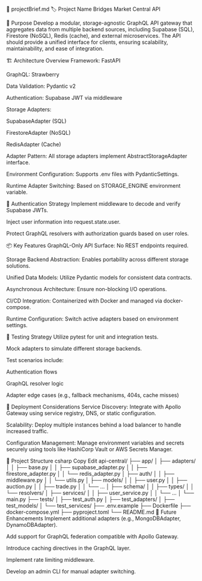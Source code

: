 🧠 projectBrief.md
🏷️ Project Name
Bridges Market Central API

🎯 Purpose
Develop a modular, storage-agnostic GraphQL API gateway that aggregates data from multiple backend sources, including Supabase (SQL), Firestore (NoSQL), Redis (cache), and external microservices. The API should provide a unified interface for clients, ensuring scalability, maintainability, and ease of integration.

🏗️ Architecture Overview
Framework: FastAPI

GraphQL: Strawberry

Data Validation: Pydantic v2

Authentication: Supabase JWT via middleware

Storage Adapters:

SupabaseAdapter (SQL)

FirestoreAdapter (NoSQL)

RedisAdapter (Cache)

Adapter Pattern: All storage adapters implement AbstractStorageAdapter interface.

Environment Configuration: Supports .env files with PydanticSettings.

Runtime Adapter Switching: Based on STORAGE_ENGINE environment variable.

🔐 Authentication Strategy
Implement middleware to decode and verify Supabase JWTs.

Inject user information into request.state.user.

Protect GraphQL resolvers with authorization guards based on user roles.

📦 Key Features
GraphQL-Only API Surface: No REST endpoints required.

Storage Backend Abstraction: Enables portability across different storage solutions.

Unified Data Models: Utilize Pydantic models for consistent data contracts.

Asynchronous Architecture: Ensure non-blocking I/O operations.

CI/CD Integration: Containerized with Docker and managed via docker-compose.

Runtime Configuration: Switch active adapters based on environment settings.

🧪 Testing Strategy
Utilize pytest for unit and integration tests.

Mock adapters to simulate different storage backends.

Test scenarios include:

Authentication flows

GraphQL resolver logic

Adapter edge cases (e.g., fallback mechanisms, 404s, cache misses)

🚀 Deployment Considerations
Service Discovery: Integrate with Apollo Gateway using service registry, DNS, or static configuration.

Scalability: Deploy multiple instances behind a load balancer to handle increased traffic.

Configuration Management: Manage environment variables and secrets securely using tools like HashiCorp Vault or AWS Secrets Manager.

📁 Project Structure
csharp
Copy
Edit
api-central/
├── app/
│   ├── adapters/
│   │   ├── base.py
│   │   ├── supabase_adapter.py
│   │   ├── firestore_adapter.py
│   │   └── redis_adapter.py
│   ├── auth/
│   │   ├── middleware.py
│   │   └── utils.py
│   ├── models/
│   │   ├── user.py
│   │   ├── auction.py
│   │   ├── trade.py
│   │   └── ...
│   ├── schema/
│   │   ├── types/
│   │   └── resolvers/
│   ├── services/
│   │   ├── user_service.py
│   │   └── ...
│   └── main.py
├── tests/
│   ├── test_auth.py
│   ├── test_adapters/
│   ├── test_models/
│   └── test_services/
├── .env.example
├── Dockerfile
├── docker-compose.yml
├── pyproject.toml
└── README.md
🧩 Future Enhancements
Implement additional adapters (e.g., MongoDBAdapter, DynamoDBAdapter).

Add support for GraphQL federation compatible with Apollo Gateway.

Introduce caching directives in the GraphQL layer.

Implement rate limiting middleware.

Develop an admin CLI for manual adapter switching.